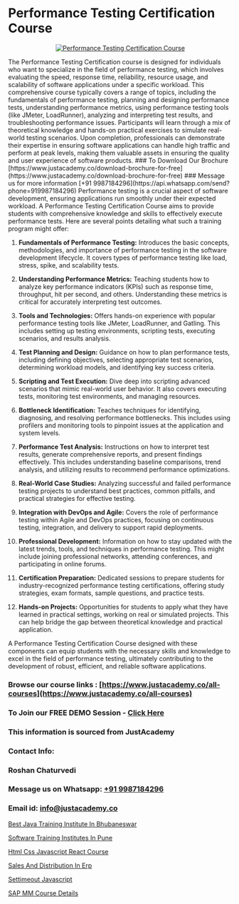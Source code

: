 # Performance Testing Certification Course

<p align="center">
  <a href="https://justacademy.co/program-detail/software-testing">
    <img src="https://justacademy.co/storage2/program_images/1704700438.webp" alt="Performance Testing Certification Course">
  </a>
</p>
The Performance Testing Certification course is designed for individuals who want to specialize in the field of performance testing, which involves evaluating the speed, response time, reliability, resource usage, and scalability of software applications under a specific workload. This comprehensive course typically covers a range of topics, including the fundamentals of performance testing, planning and designing performance tests, understanding performance metrics, using performance testing tools (like JMeter, LoadRunner), analyzing and interpreting test results, and troubleshooting performance issues. Participants will learn through a mix of theoretical knowledge and hands-on practical exercises to simulate real-world testing scenarios. Upon completion, professionals can demonstrate their expertise in ensuring software applications can handle high traffic and perform at peak levels, making them valuable assets in ensuring the quality and user experience of software products.
### To Download Our Brochure [https://www.justacademy.co/download-brochure-for-free](https://www.justacademy.co/download-brochure-for-free)
### Message us for more information [+91 9987184296](https://api.whatsapp.com/send?phone=919987184296)
Performance testing is a crucial aspect of software development, ensuring applications run smoothly under their expected workload. A Performance Testing Certification Course aims to provide students with comprehensive knowledge and skills to effectively execute performance tests. Here are several points detailing what such a training program might offer:

1) **Fundamentals of Performance Testing:** Introduces the basic concepts, methodologies, and importance of performance testing in the software development lifecycle. It covers types of performance testing like load, stress, spike, and scalability tests.

2) **Understanding Performance Metrics:** Teaching students how to analyze key performance indicators (KPIs) such as response time, throughput, hit per second, and others. Understanding these metrics is critical for accurately interpreting test outcomes.

3) **Tools and Technologies:** Offers hands-on experience with popular performance testing tools like JMeter, LoadRunner, and Gatling. This includes setting up testing environments, scripting tests, executing scenarios, and results analysis.

4) **Test Planning and Design:** Guidance on how to plan performance tests, including defining objectives, selecting appropriate test scenarios, determining workload models, and identifying key success criteria.

5) **Scripting and Test Execution:** Dive deep into scripting advanced scenarios that mimic real-world user behavior. It also covers executing tests, monitoring test environments, and managing resources.

6) **Bottleneck Identification:** Teaches techniques for identifying, diagnosing, and resolving performance bottlenecks. This includes using profilers and monitoring tools to pinpoint issues at the application and system levels.

7) **Performance Test Analysis:** Instructions on how to interpret test results, generate comprehensive reports, and present findings effectively. This includes understanding baseline comparisons, trend analysis, and utilizing results to recommend performance optimizations.

8) **Real-World Case Studies:** Analyzing successful and failed performance testing projects to understand best practices, common pitfalls, and practical strategies for effective testing.

9) **Integration with DevOps and Agile:** Covers the role of performance testing within Agile and DevOps practices, focusing on continuous testing, integration, and delivery to support rapid deployments.

10) **Professional Development:** Information on how to stay updated with the latest trends, tools, and techniques in performance testing. This might include joining professional networks, attending conferences, and participating in online forums.

11) **Certification Preparation:** Dedicated sessions to prepare students for industry-recognized performance testing certifications, offering study strategies, exam formats, sample questions, and practice tests.

12) **Hands-on Projects:** Opportunities for students to apply what they have learned in practical settings, working on real or simulated projects. This can help bridge the gap between theoretical knowledge and practical application.

A Performance Testing Certification Course designed with these components can equip students with the necessary skills and knowledge to excel in the field of performance testing, ultimately contributing to the development of robust, efficient, and reliable software applications.

### Browse our course links : [https://www.justacademy.co/all-courses](https://www.justacademy.co/all-courses) 
### To Join our FREE DEMO Session - [Click Here](https://www.justacademy.co/register-for-course-demo)


### This information is sourced from JustAcademy
### Contact Info:
### Roshan Chaturvedi
### Message us on Whatsapp: [+91 9987184296](https://api.whatsapp.com/send?phone=919987184296)
### Email id: [info@justacademy.co](mailto:info@justacademy.co)
                
[Best Java Training Institute In Bhubaneswar](https://www.linkedin.com/pulse/best-java-training-institute-bhubaneswar-nuehe?trackingId=%2FlRkVTgWdTtxrLksG5hVEA%3D%3D&lipi=urn%3Ali%3Apage%3Ad_flagship3_company_admin%3Buc3eZLF6QYysxJ31cjrhRA%3D%3D)

[Software Training Institutes In Pune](https://www.linkedin.com/pulse/software-training-institutes-pune-justacademy-ahmedabad-n6k5c?trackingId=gMVDsgu5E%2FVBPTCOLodMrw%3D%3D&lipi=urn%3Ali%3Apage%3Ad_flagship3_company_admin%3B3%2BtJc%2BpNTTerSF3IjNFs1w%3D%3D)

[Html Css Javascript React Course](https://medium.com/@justacademytraining/html-css-javascript-react-course-03fd518a7efc)

[Sales And Distribution In Erp](https://medium.com/@surajvaishnav5015/sales-and-distribution-in-erp-1dee62a69dd6)

[Settimeout Javascript](https://justacademyin.github.io/justacademy/settimeout-javascript)

[SAP MM Course Details](https://justacademyin.github.io/Articles/SAP-MM-Course-Details)

